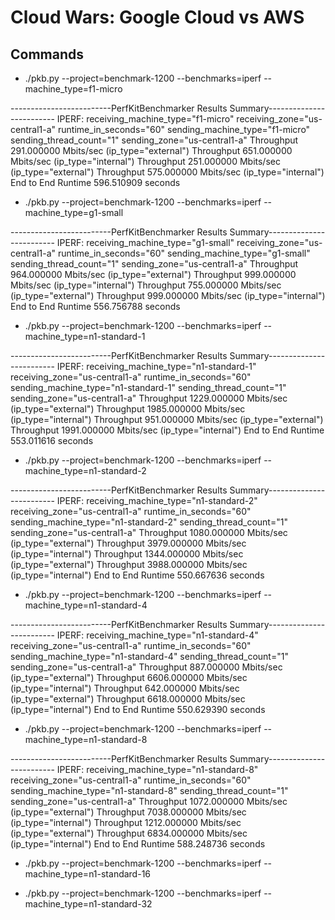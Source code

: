 # Cloud Wars: Google Cloud vs AWS

## Commands
* ./pkb.py --project=benchmark-1200 --benchmarks=iperf --machine_type=f1-micro

-------------------------PerfKitBenchmarker Results Summary-------------------------
IPERF:
  receiving_machine_type="f1-micro" receiving_zone="us-central1-a" runtime_in_seconds="60" sending_machine_type="f1-micro" sending_thread_count="1" sending_zone="us-central1-a"
  Throughput                          291.000000 Mbits/sec                      (ip_type="external")
  Throughput                          651.000000 Mbits/sec                      (ip_type="internal")
  Throughput                          251.000000 Mbits/sec                      (ip_type="external")
  Throughput                          575.000000 Mbits/sec                      (ip_type="internal")
  End to End Runtime                  596.510909 seconds                       
* ./pkb.py --project=benchmark-1200 --benchmarks=iperf --machine_type=g1-small

-------------------------PerfKitBenchmarker Results Summary-------------------------
IPERF:
  receiving_machine_type="g1-small" receiving_zone="us-central1-a" runtime_in_seconds="60" sending_machine_type="g1-small" sending_thread_count="1" sending_zone="us-central1-a"
  Throughput                          964.000000 Mbits/sec                      (ip_type="external")
  Throughput                          999.000000 Mbits/sec                      (ip_type="internal")
  Throughput                          755.000000 Mbits/sec                      (ip_type="external")
  Throughput                          999.000000 Mbits/sec                      (ip_type="internal")
  End to End Runtime                  556.756788 seconds                       

* ./pkb.py --project=benchmark-1200 --benchmarks=iperf --machine_type=n1-standard-1

-------------------------PerfKitBenchmarker Results Summary-------------------------
IPERF:
  receiving_machine_type="n1-standard-1" receiving_zone="us-central1-a" runtime_in_seconds="60" sending_machine_type="n1-standard-1" sending_thread_count="1" sending_zone="us-central1-a"
  Throughput                         1229.000000 Mbits/sec                      (ip_type="external")
  Throughput                         1985.000000 Mbits/sec                      (ip_type="internal")
  Throughput                          951.000000 Mbits/sec                      (ip_type="external")
  Throughput                         1991.000000 Mbits/sec                      (ip_type="internal")
  End to End Runtime                  553.011616 seconds                       

* ./pkb.py --project=benchmark-1200 --benchmarks=iperf --machine_type=n1-standard-2

-------------------------PerfKitBenchmarker Results Summary-------------------------
IPERF:
  receiving_machine_type="n1-standard-2" receiving_zone="us-central1-a" runtime_in_seconds="60" sending_machine_type="n1-standard-2" sending_thread_count="1" sending_zone="us-central1-a"
  Throughput                         1080.000000 Mbits/sec                      (ip_type="external")
  Throughput                         3979.000000 Mbits/sec                      (ip_type="internal")
  Throughput                         1344.000000 Mbits/sec                      (ip_type="external")
  Throughput                         3988.000000 Mbits/sec                      (ip_type="internal")
  End to End Runtime                  550.667636 seconds                       

* ./pkb.py --project=benchmark-1200 --benchmarks=iperf --machine_type=n1-standard-4

-------------------------PerfKitBenchmarker Results Summary-------------------------
IPERF:
  receiving_machine_type="n1-standard-4" receiving_zone="us-central1-a" runtime_in_seconds="60" sending_machine_type="n1-standard-4" sending_thread_count="1" sending_zone="us-central1-a"
  Throughput                          887.000000 Mbits/sec                      (ip_type="external")
  Throughput                         6606.000000 Mbits/sec                      (ip_type="internal")
  Throughput                          642.000000 Mbits/sec                      (ip_type="external")
  Throughput                         6618.000000 Mbits/sec                      (ip_type="internal")
  End to End Runtime                  550.629390 seconds                       

* ./pkb.py --project=benchmark-1200 --benchmarks=iperf --machine_type=n1-standard-8

-------------------------PerfKitBenchmarker Results Summary-------------------------
IPERF:
  receiving_machine_type="n1-standard-8" receiving_zone="us-central1-a" runtime_in_seconds="60" sending_machine_type="n1-standard-8" sending_thread_count="1" sending_zone="us-central1-a"
  Throughput                         1072.000000 Mbits/sec                      (ip_type="external")
  Throughput                         7038.000000 Mbits/sec                      (ip_type="internal")
  Throughput                         1212.000000 Mbits/sec                      (ip_type="external")
  Throughput                         6834.000000 Mbits/sec                      (ip_type="internal")
  End to End Runtime                  588.248736 seconds                       

* ./pkb.py --project=benchmark-1200 --benchmarks=iperf --machine_type=n1-standard-16

* ./pkb.py --project=benchmark-1200 --benchmarks=iperf --machine_type=n1-standard-32
